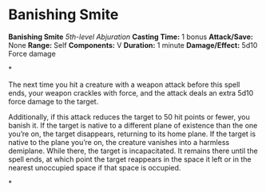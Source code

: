 # Banishing Smite

**Banishing Smite**
_5th-level Abjuration_
**Casting Time:** 1 bonus
**Attack/Save:** None
**Range:** Self
**Components:** V
**Duration:** 1 minute
**Damage/Effect:** 5d10 Force damage

*<p>The next time you hit a creature with a weapon attack before this spell ends, your weapon crackles with force, and the attack deals an extra 5d10 force damage to the target.

Additionally, if this attack reduces the target to 50 hit points or fewer, you banish it. If the target is native to a different plane of existence than the one you’re on, the target disappears, returning to its home plane. If the target is native to the plane you’re on, the creature vanishes into a harmless demiplane. While there, the target is incapacitated. It remains there until the spell ends, at which point the target reappears in the space it left or in the nearest unoccupied space if that space is occupied.</p>*